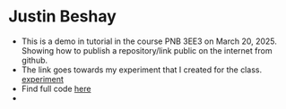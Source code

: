 # Justin Beshay

- This is a demo in tutorial in the course PNB 3EE3 on March 20, 2025. Showing how to publish a repository/link public on the internet from github.
- The link goes towards my experiment that I created for the class. 
[experiment](https://github.com/Perception-Lab-PNB3EE3/beshayJustin/blob/30bf0defbcd699c159773ed0b7bce20b1b125317/Beshay_Justin_assignments/experiment%20code/experiment%20code%20final.html)
- Find full code [here]()
- 
